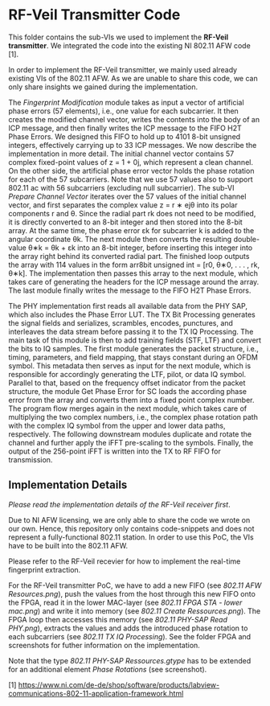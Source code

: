 # RF-Veil Transmitter Code

This folder contains the sub-VIs we used to implement the **RF-Veil transmitter**. We integrated the code into the existing NI 802.11 AFW code [1].

In order to implement the RF-Veil transmitter, we mainly used already existing VIs of the 802.11 AFW. As we are unable to share this code, we can only share insights we gained during the implementation. 

 The *Fingerprint Modification* module takes as input a vector of artificial phase errors (57 elements), i.e., one value for each subcarrier. It then creates the modified channel vector, writes the contents into the body of an ICP message, and then finally writes the ICP message to the FIFO H2T Phase Errors. We designed this FIFO to hold up to 4101 8-bit unsigned integers, effectively carrying up to 33 ICP messages. We now describe the implementation in more detail. The initial channel vector contains 57 complex fixed-point values of z = 1 + 0j, which represent a clean channel. On the other side, the artificial phase error vector holds the phase rotation for each of the 57 subcarriers. Note that we use 57 values also to support 802.11 ac with 56 subcarriers (excluding null subcarrier). The sub-VI *Prepare Channel Vector* iterates over the 57 values of the initial channel vector, and first separates the complex value z = r ∗ ejθ into its polar components r and θ. Since the radial part rk does not need to be modified, it is directly converted to an 8-bit integer and then stored into the 8-bit array. At the same time, the phase error εk for subcarrier k is added to the angular coordinate θk. The next module then converts the resulting double-value θ∗k = θk + εk into an 8-bit integer, before inserting this integer into the array right behind its converted radial part. The finished loop outputs the array with 114 values in the form arr8bit unsigned int = [r0, θ∗0, . . . , rk, θ∗k]. The implementation then passes this array to the next module, which takes care of generating the headers for the ICP message around the array. The last module finally writes the message to the FIFO H2T Phase Errors.

The PHY implementation first reads all available data from the PHY SAP, which also includes the Phase Error LUT. The TX Bit Processing generates the signal fields and serializes, scrambles, encodes, punctures, and interleaves the data stream before passing it to the TX IQ Processing. The main task of this module is then to add training fields (STF, LTF) and convert the bits to IQ samples. The first module generates the packet structure, i.e., timing, parameters, and field mapping, that stays constant during an OFDM symbol. This metadata then serves as input for the next module, which is responsible for accordingly generating the LTF, pilot, or data IQ symbol. Parallel to that, based on the frequency offset indicator from the packet structure, the module Get Phase Error for SC loads the according phase error from the array and converts them into a fixed point complex number. The program flow merges again in the next module, which takes care of multiplying the two complex numbers, i.e., the complex phase rotation path with the complex IQ symbol from the upper and lower data paths, respectively. The following downstream modules duplicate and rotate the channel and further apply the iFFT pre-scaling to the symbols. Finally, the output of the 256-point iFFT is written into the TX to RF FIFO for transmission.

## Implementation Details

*Please read the implementation details of the RF-Veil receiver first*. 

Due to NI AFW licensing, we are only able to share the code we wrote on our own. Hence, this repository only contains code-snippets and does not represent a fully-functional 802.11 station. In order to use this PoC, the VIs have to be built into the 802.11 AFW.

Please refer to the RF-Veil recevier for how to implement the real-time fingerprint extraction. 

For the RF-Veil transmitter PoC, we have to add a new FIFO (see *802.11 AFW Resources.png*), push the values from the host through this new FIFO onto the FPGA, read it in the lower MAC-layer (see *802.11 FPGA STA - lower mac.png*) and write it into memory (see *802.11 Create Ressources.png*). The FPGA loop then accesses this memory (see *802.11 PHY-SAP Read PHY.png*), extracts the values and adds the introduced phase rotation to each subcarriers (see *802.11 TX IQ Processing*). See the folder FPGA and screenshots for futher information on the implementation. 

Note that the type *802.11 PHY-SAP Ressources.gtype* has to be extended for an additional element *Phase Rotations* (see screenshot).

[1] https://www.ni.com/de-de/shop/software/products/labview-communications-802-11-application-framework.html
